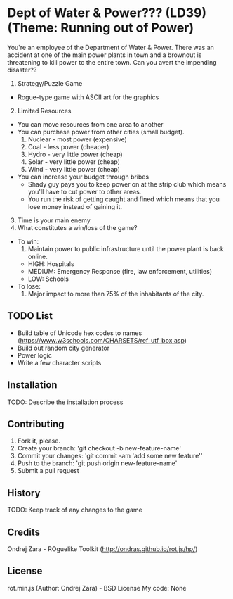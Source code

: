 # Dept of Water & Power??? (LD39) (Theme: Running out of Power)

You're an employee of the Department of Water & Power. There was an accident at one of the main power plants in town and a brownout is threatening to kill power to the entire town. Can you avert the impending disaster??

1. Strategy/Puzzle Game
  - Rogue-type game with ASCII art for the graphics
2. Limited Resources
  - You can move resources from one area to another
  - You can purchase power from other cities (small budget).
    1. Nuclear - most power (expensive)
    2. Coal - less power (cheaper)
    3. Hydro - very little power (cheap)
    4. Solar - very little power (cheap)
    5. Wind - very little power (cheap)
  - You can increase your budget through bribes
    - Shady guy pays you to keep power on at the strip club which means you'll have to cut power to other areas.
    - You run the risk of getting caught and fined which means that you lose money instead of gaining it.
3. Time is your main enemy
4. What constitutes a win/loss of the game?
  - To win:
    1. Maintain power to public infrastructure until the power plant is back online.
      - HIGH: Hospitals
      - MEDIUM: Emergency Response (fire, law enforcement, utilities)
      - LOW: Schools
  - To lose:
    1. Major impact to more than 75% of the inhabitants of the city.

## TODO List
- Build table of Unicode hex codes to names (https://www.w3schools.com/CHARSETS/ref_utf_box.asp)
- Build out random city generator
- Power logic
- Write a few character scripts

## Installation
TODO: Describe the installation process

## Contributing
1. Fork it, please.
2. Create your branch: 'git checkout -b new-feature-name'
3. Commit your changes: 'git commit -am 'add some new feature''
4. Push to the branch: 'git push origin new-feature-name'
5. Submit a pull request

## History
TODO: Keep track of any changes to the game

## Credits
Ondrej Zara - ROguelike Toolkit (http://ondras.github.io/rot.js/hp/)

## License
rot.min.js (Author: Ondrej Zara) - BSD License
My code: None
